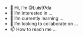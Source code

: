 - 👋 Hi, I’m @Luis97da
- 👀 I’m interested in ...
- 🌱 I’m currently learning ...
- 💞️ I’m looking to collaborate on ...
- 📫 How to reach me ...

<!---
Luis97da/Luis97da is a ✨ special ✨ repository because its `README.md` (this file) appears on your GitHub profile.
You can click the Preview link to take a look at your changes.
--->
